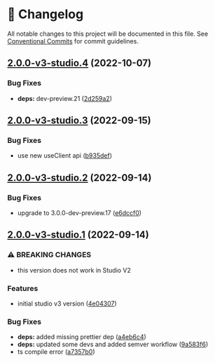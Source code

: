 <!-- markdownlint-disable --><!-- textlint-disable -->

# 📓 Changelog

All notable changes to this project will be documented in this file. See
[Conventional Commits](https://conventionalcommits.org) for commit guidelines.

## [2.0.0-v3-studio.4](https://github.com/sanity-io/sanity-plugin-content-calendar/compare/v2.0.0-v3-studio.3...v2.0.0-v3-studio.4) (2022-10-07)

### Bug Fixes

- **deps:** dev-preview.21 ([2d259a2](https://github.com/sanity-io/sanity-plugin-content-calendar/commit/2d259a218e3de49fb4fe755b782e4d08eb5017ce))

## [2.0.0-v3-studio.3](https://github.com/sanity-io/sanity-plugin-content-calendar/compare/v2.0.0-v3-studio.2...v2.0.0-v3-studio.3) (2022-09-15)

### Bug Fixes

- use new useClient api ([b935def](https://github.com/sanity-io/sanity-plugin-content-calendar/commit/b935def46e0df09a4c8d8b62f5a448285785ec70))

## [2.0.0-v3-studio.2](https://github.com/sanity-io/sanity-plugin-content-calendar/compare/v2.0.0-v3-studio.1...v2.0.0-v3-studio.2) (2022-09-14)

### Bug Fixes

- upgrade to 3.0.0-dev-preview.17 ([e6dccf0](https://github.com/sanity-io/sanity-plugin-content-calendar/commit/e6dccf094c0cd9eabe8c71df0a5b772c5b0b703f))

## [2.0.0-v3-studio.1](https://github.com/sanity-io/sanity-plugin-content-calendar/compare/v1.2.5...v2.0.0-v3-studio.1) (2022-09-14)

### ⚠ BREAKING CHANGES

- this version does not work in Studio V2

### Features

- initial studio v3 version ([4e04307](https://github.com/sanity-io/sanity-plugin-content-calendar/commit/4e0430778f812f7536919dc218b4e5f2a78db37d))

### Bug Fixes

- **deps:** added missing prettier dep ([a4eb6c4](https://github.com/sanity-io/sanity-plugin-content-calendar/commit/a4eb6c4c8984917e2df10ca244ef3d0c831e8e9a))
- **deps:** updated some devs and added semver workflow ([9a583f6](https://github.com/sanity-io/sanity-plugin-content-calendar/commit/9a583f684f916742306fd3c86b9e64da3630d61c))
- ts compile error ([a7357b0](https://github.com/sanity-io/sanity-plugin-content-calendar/commit/a7357b06a72047637adfb93f3d9e3b23fbb17dff))
